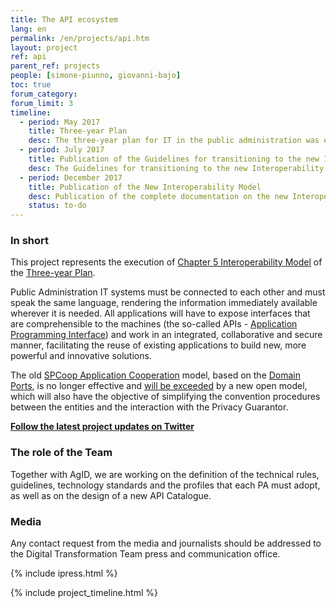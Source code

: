 ```yaml
---
title: The API ecosystem
lang: en
permalink: /en/projects/api.htm
layout: project
ref: api
parent_ref: projects
people: [simone-piunno, giovanni-bajo]
toc: true
forum_category:
forum_limit: 3
timeline:
  - period: May 2017
    title: Three-year Plan
    desc: The three-year plan for IT in the public administration was endorsed by the Prime Minister.  The plan devotes an entire chapter to the Interoperability Model, in which it establishes certain basic principles and defines an action plan.
  - period: July 2017
    title: Publication of the Guidelines for transitioning to the new Interoperability Model
    desc: The Guidelines for transitioning to the new Interoperability Model have been published, providing certain preliminary instructions on the steps to be followed pending the issuance of the complete documentation.
  - period: December 2017
    title: Publication of the New Interoperability Model
    desc: Publication of the complete documentation on the new Interoperability Model.
    status: to-do
---
```


### In short

This project represents the execution of [Chapter 5 Interoperability Model](https://pianotriennale-ict.readthedocs.io/it/latest/doc/05_modello-di-interoperabilita.html) of the [Three-year Plan](https://pianotriennale-ict.italia.it/).

Public Administration IT systems must be connected to each other and must speak the same language, rendering the information immediately available wherever it is needed. All applications will have to expose interfaces that are comprehensible to the machines (the so-called APIs - [Application Programming Interface](https://it.wikipedia.org/wiki/Application_programming_interface)) and work in an integrated, collaborative and secure manner, facilitating the reuse of existing applications to build new, more powerful and innovative solutions.  

The old [SPCoop Application Cooperation](http://www.agid.gov.it/agenda-digitale/infrastrutture-architetture/sistema-pubblico-connettivita/cooperazione-applicativa) model, based on the [Domain Ports](http://www.agid.gov.it/sites/default/files/documentazione/spcoop-portadominio_v1.1_0.pdf), is no longer effective and [will be exceeded](http://lg-transizione-interoperabilita.readthedocs.io/) by a new open model, which will also have the objective of simplifying the convention procedures between the entities and the interaction with the Privacy Guarantor.

**[Follow the latest project updates on Twitter](https://twitter.com/search?f=tweets&vertical=default&q=api%20list%3AteamdigitaleIT%2Fteam-digitale)**

### The role of the Team

Together with AgID, we are working on the definition of the technical rules, guidelines, technology standards and the profiles that each PA must adopt, as well as on the design of a new API Catalogue.


### Media

Any contact request from the media and journalists should be addressed to the
Digital Transformation Team press and communication office.


{% include ipress.html %}
<div id="content-ipress" data-key="01e87bed-f52e-4d6d-af32-c4ea59fd300a" data-lang="en" data-size="100" data-tag="7"></div>
<script type="text/javascript" src="/js/ipress.js"></script>

{% include project_timeline.html %}
